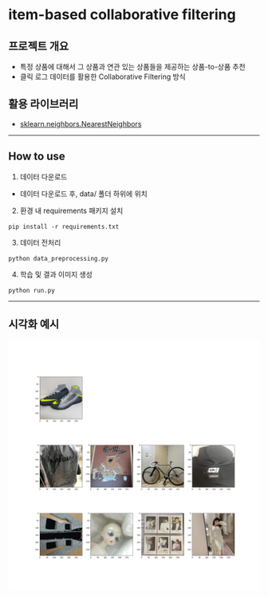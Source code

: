 # item-based collaborative filtering

## **프로젝트 개요**
- 특정 상품에 대해서 그 상품과 연관 있는 상품들을 제공하는 상품-to-상품 추천
- 클릭 로그 데이터를 활용한 Collaborative Filtering 방식

## **활용 라이브러리**
- [sklearn.neighbors.NearestNeighbors](https://scikit-learn.org/stable/modules/generated/sklearn.neighbors.NearestNeighbors.html)
---
## **How to use**
1. 데이터 다운로드
- 데이터 다운로드 후, data/ 폴더 하위에 위치 

2. 환경 내 requirements 패키지 설치
```
pip install -r requirements.txt
```
3. 데이터 전처리
```
python data_preprocessing.py
```
4. 학습 및 결과 이미지 생성
```
python run.py
```

---
## **시각화 예시**
![loss](./img/sample.jpg)

